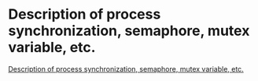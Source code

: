 # Description of process synchronization, semaphore, mutex variable, etc.
[Description of process synchronization, semaphore, mutex variable, etc.](https://aiwithcloud.com/2022/09/19/description_of_process_synchronization_semaphore_mutex_variable_etc/)